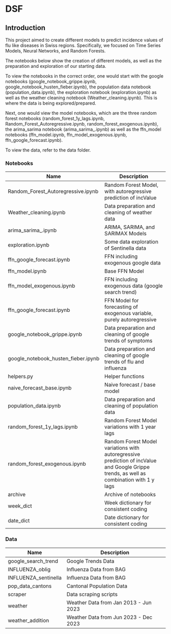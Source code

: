 # DSF

## Introduction

This project aimed to create different models to predict incidence values of flu like diseases in Swiss regions. Specifically, we focused on Time Series Models, Neural Networks, and Random Forests.

The notebooks below show the creation of different models, as well as the preparation and exploration of our starting data.

To view the notebooks in the correct order, one would start with the google notebooks (google_notebook_grippe.ipynb, google_notebook_husten_fieber.ipynb), the population data notebook (population_data.ipynb), the exploration notebook (exploration.ipynb) as well as the weather cleaning notebook (Weather_cleaning.ipynb). This is where the data is being explored/prepared.

Next, one would view the model notebooks, which are the three random forest notebooks (random_forest_1y_lags.ipynb, Random_Forest_Autoregressive.ipynb, random_forest_exogenous.ipynb), the arima_sarima notebook (arima_sarima_.ipynb) as well as the ffn_model notebooks (ffn_model.ipynb, ffn_model_exogenous.ipynb, ffn_google_forecast.ipynb).

To view the data, refer to the data folder.

### Notebooks

| Name                                | Description                                                                                                                              |
| ----------------------------------- | ---------------------------------------------------------------------------------------------------------------------------------------- |
| Random_Forest_Autoregressive.ipynb  | Random Forest Model, with autoregressive prediction of incValue                                                                          |
| Weather_cleaning.ipynb              | Data preparation and cleaning of weather data                                                                                            |
| arima_sarima_.ipynb                 | ARIMA, SARIMA, and SARIMAX Models                                                                                                        |
| exploration.ipynb                   | Some data exploration of Sentinella data                                                                                                 |
| ffn_google_forecast.ipynb           | FFN including exogenous google data                                                                                                      |
| ffn_model.ipynb                     | Base FFN Model                                                                                                                           |
| ffn_model_exogenous.ipynb           | FFN including exogenous data (google search trend)                                                                                       |
| ffn_google_forecast.ipynb           | FFN Model for forecasting of exogenous variable, purely autoregressive                                                                   |
| google_notebook_grippe.ipynb        | Data preparation and cleaning of google trends of symptoms                                                                               |
| google_notebook_husten_fieber.ipynb | Data preparation and cleaning of google trends of flu and influenza                                                                      |
| helpers.py                          | Helper functions                                                                                                                         |
| naive_forecast_base.ipynb           | Naive forecast / base model                                                                                                              |
| population_data.ipynb               | Data preparation and cleaning of population data                                                                                         |
| random_forest_1y_lags.ipynb         | Random Forest Model variations with 1 year lags                                                                                          |
| random_forest_exogenous.ipynb       | Random Forest Model variations with autoregressive prediction of incValue and Google Grippe trends, as well as combination with 1 y lags |
| archive                             | Archive of notebooks                                                                                                                     |
| week_dict                           | Week dictionary for consistent coding                                                                                                    |
| date_dict                           | Date dictionary for consistent coding                                                                                                    |

### Data

| Name                 | Description                                    |
| -------------------- | ---------------------------------------------- |
| google_search_trend  | Google Trends Data                             |
| INFLUENZA_oblig      | Influenza Data from BAG                        |
| INFLUENZA_sentinella | Influenza Data from BAG                        |
| pop_data_cantons     | Cantonal Population Data                       |
| scraper              | Data scraping scripts                          |
| weather              | Weather Data from Jan 2013 - Jun 2023          |
| weather_addition     | Weather Data from Jun 2023 - Dec 2023          |
